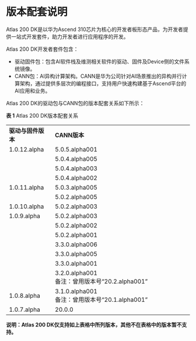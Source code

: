 # 版本配套说明
Atlas 200 DK是以华为Ascend 310芯片为核心的开发者板形态产品，为开发者提供一站式开发套件，助力开发者进行应用程序的开发。

Atlas 200 DK开发者套件包含：

-   驱动固件包：包含AI软件栈及维测相关软件的驱动、固件及Device侧的文件系统镜像。
-   CANN包：AI异构计算架构。CANN是华为公司针对AI场景推出的异构并行计算架构，通过提供多层次的编程接口，支持用户快速构建基于Ascend平台的AI应用和业务。

Atlas 200 DK的驱动包与CANN包的版本配套关系如下所示：

**表 1**  Atlas 200 DK版本配套关系

<table>
<tr><td width="25%"><b>驱动与固件版本</b></td><td width="75%"><b>CANN版本</b></td></tr>
<tr><td rowspan="4" valign="top">1.0.12.alpha</td><td>5.0.5.alpha001</td></tr>
<tr><td>5.0.4.alpha005</td></tr>
<tr><td>5.0.4.alpha003</td></tr>
<tr><td>5.0.4.alpha002</td></tr>
</tr>
<tr><td rowspan="2" valign="top">1.0.11.alpha</td><td>5.0.3.alpha005</td></tr>
<tr><td>5.0.2.alpha005</td></tr>
</tr>
<tr><td>1.0.10.alpha</td><td>5.0.2.alpha003</td></tr>
<tr><td rowspan="7" valign="top">1.0.9.alpha</td><td>5.0.2.alpha003</td></tr>
<tr><td>5.0.2.alpha002</td></tr>
<tr><td>5.0.2.alpha001</td></tr>
<tr><td>3.3.0.alpha006</td></tr>
<tr><td>3.3.0.alpha005</td></tr>
<tr><td>3.3.0.alpha001</td></tr>
<tr><td>3.2.0.alpha001<br/>备注：曾用版本号“20.2.alpha001”</td>
</tr>
<tr><td>1.0.8.alpha</td><td>3.1.0.alpha001<br/>备注：曾用版本号“20.1.alpha001”</td>
</tr>
<tr><td>1.0.7.alpha</td><td>20.0.0</td></tr>
</table>


**说明：Atlas 200 DK仅支持如上表格中所列版本，其他不在表格中的版本暂不支持。**